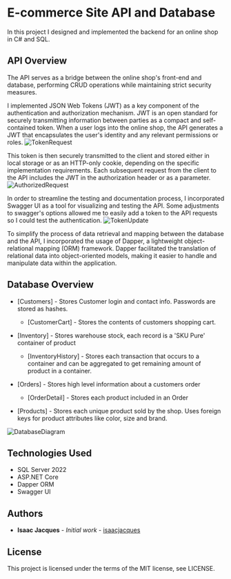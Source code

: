 # E-commerce Site API and Database
In this project I designed and implemented the backend for an online shop in C# and SQL.

## API Overview
The API serves as a bridge between the online shop's front-end and database, performing CRUD operations while maintaining strict security measures.

I implemented JSON Web Tokens (JWT) as a key component of the authentication and authorization mechanism. 
JWT is an open standard for securely transmitting information between parties as a compact and self-contained token.
When a user logs into the online shop, the API generates a JWT that encapsulates the user's identity and any relevant permissions or roles. 
![TokenRequest](https://github.com/isaacjacques/EcomSite/assets/137218652/9086ece5-0ce4-4867-93c7-9a21ec986a29)

This token is then securely transmitted to the client and stored either in local storage or as an HTTP-only cookie, depending on the specific implementation requirements.
Each subsequent request from the client to the API includes the JWT in the authorization header or as a parameter. 
![AuthorizedRequest](https://github.com/isaacjacques/EcomSite/assets/137218652/5b4ca02b-1b61-485e-ace0-a72e0e4a9b3c)

In order to streamline the testing and documentation process, I incorporated Swagger UI as a tool for visualizing and testing the API.
Some adjustments to swagger's options allowed me to easily add a token to the API requests so I could test the authentication.
![TokenUpdate](https://github.com/isaacjacques/EcomSite/assets/137218652/4f62d42f-9be8-4b54-a24b-861516723d4e)

To simplify the process of data retrieval and mapping between the database and the API, I incorporated the usage of Dapper, a lightweight object-relational mapping (ORM) framework. 
Dapper facilitated the translation of relational data into object-oriented models, making it easier to handle and manipulate data within the application.



## Database Overview
* [Customers] - Stores Customer login and contact info. Passwords are stored as hashes. 
  * [CustomerCart] - Stores the contents of customers shopping cart.
    
* [Inventory] - Stores warehouse stock, each record is a 'SKU Pure' container of product
  * [InventoryHistory] - Stores each transaction that occurs to a container and can be aggregated to get remaining amount of product in a container.
    
* [Orders] - Stores high level information about a customers order 
  * [OrderDetail] - Stores each product included in an Order
    
* [Products] - Stores each unique product sold by the shop. Uses foreign keys for product attributes like color, size and brand.

![DatabaseDiagram](https://github.com/isaacjacques/EcomSite/assets/137218652/a9617f3c-b3f5-4ad2-aec0-d222b7a1fe5c)


  
## Technologies Used
* SQL Server 2022 
* ASP.NET Core
* Dapper ORM
* Swagger UI



## Authors
* **Isaac Jacques** - *Initial work* - [isaacjacques](https://isaacjacques.com)

 
## License
This project is licensed under the terms of the MIT license, see LICENSE.
